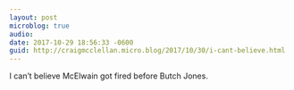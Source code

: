 ```yaml
---
layout: post
microblog: true
audio: 
date: 2017-10-29 18:56:33 -0600
guid: http://craigmcclellan.micro.blog/2017/10/30/i-cant-believe.html
---
```

I can’t believe McElwain got fired before Butch Jones.
